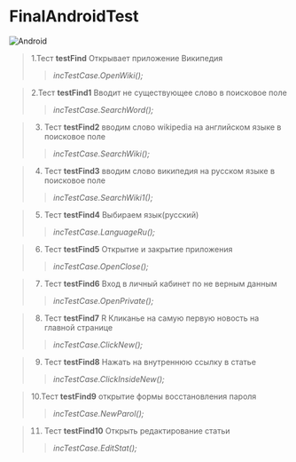 # FinalAndroidTest
![Android](https://trashbox.ru/ifiles/1441684_ce28f0_6925dd21f85406c9123452ee44b54dff35f73888.jpg-orig/history-of-android-22.jpg)
 >1.Тест **testFind** Открывает приложение Википедия
 >>*incTestCase.OpenWiki();*
 
 >2.Tecт **testFind1** Вводит не существующее слово в поисковое поле
 >>*incTestCase.SearchWord();*
 
 >3. Tecт **testFind2** вводим слово wikipedia на английском языке в поисковое поле
 >>*incTestCase.SearchWiki();*
 
 >4. Тест **testFind3** вводим слово википедия на русском языке в поисковое поле
 >>*incTestCase.SearchWiki1();*
 
 >5. Тест **testFind4** Выбираем язык(русский)
 >>*incTestCase.LanguageRu();*
 
 >6. Тест **testFind5** Открытие и закрытие приложения
 >>*incTestCase.OpenClose();*

 >7. Тест **testFind6** Вход в личный кабинет по не верным данным
 >>*incTestCase.OpenPrivate();*

 >8. Тест **testFind7** R
 Кликанье на самую первую новость на главной странице
 >>*incTestCase.ClickNew();*

 >9. Тест **testFind8** Нажать на внутреннюю ссылку в статье
 >>*incTestCase.ClickInsideNew();*

 >10.Тест **testFind9** открытие формы восстановления пароля
 >>*incTestCase.NewParol();*

 >11. Тест **testFind10** Открыть редактирование статьи
 >>*incTestCase.EditStat();*

